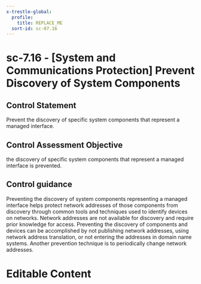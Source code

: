 ```yaml
---
x-trestle-global:
  profile:
    title: REPLACE_ME
  sort-id: sc-07.16
---
```


# sc-7.16 - \[System and Communications Protection\] Prevent Discovery of System Components

## Control Statement

Prevent the discovery of specific system components that represent a managed interface.

## Control Assessment Objective

the discovery of specific system components that represent a managed interface is prevented.

## Control guidance

Preventing the discovery of system components representing a managed interface helps protect network addresses of those components from discovery through common tools and techniques used to identify devices on networks. Network addresses are not available for discovery and require prior knowledge for access. Preventing the discovery of components and devices can be accomplished by not publishing network addresses, using network address translation, or not entering the addresses in domain name systems. Another prevention technique is to periodically change network addresses.

# Editable Content

<!-- Make additions and edits below -->
<!-- The above represents the contents of the control as received by the profile, prior to additions. -->
<!-- If the profile makes additions to the control, they will appear below. -->
<!-- The above markdown may not be edited but you may edit the content below, and/or introduce new additions to be made by the profile. -->
<!-- If there is a yaml header at the top, parameter values may be edited. Use --set-parameters to incorporate the changes during assembly. -->
<!-- The content here will then replace what is in the profile for this control, after running profile-assemble. -->
<!-- The current profile has no added parts for this control, but you may add new ones here. -->
<!-- Each addition must have a heading either of the form ## Control my_addition_name -->
<!-- or ## Part a. (where the a. refers to one of the control statement labels.) -->
<!-- "## Control" parts are new parts added after the statement part. -->
<!-- "## Part" parts are new parts added into the top-level statement part with that label. -->
<!-- Subparts may be added with nested hash levels of the form ### My Subpart Name -->
<!-- underneath the parent ## Control or ## Part being added -->
<!-- See https://ibm.github.io/compliance-trestle/tutorials/ssp_profile_catalog_authoring/ssp_profile_catalog_authoring for guidance. -->
